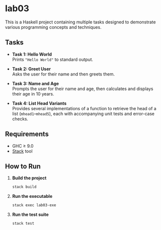 # lab03

This is a Haskell project containing multiple tasks designed to demonstrate various programming concepts and techniques.

## Tasks

- **Task 1: Hello World**  
  Prints `"Hello World"` to standard output.

- **Task 2: Greet User**  
  Asks the user for their name and then greets them.

- **Task 3: Name and Age**  
  Prompts the user for their name and age, then calculates and displays their age in 10 years.

- **Task 4: List Head Variants**  
  Provides several implementations of a function to retrieve the head of a list (`mhead1`–`mhead5`), each with accompanying unit tests and error-case checks.

## Requirements

- GHC ≥ 9.0  
- [Stack](https://docs.haskellstack.org/) tool

## How to Run

1. **Build the project**  
   ```sh
   stack build

2. **Run the executable**
   ```sh
   stack exec lab03-exe

2. **Run the test suite**
   ```sh
   stack test
